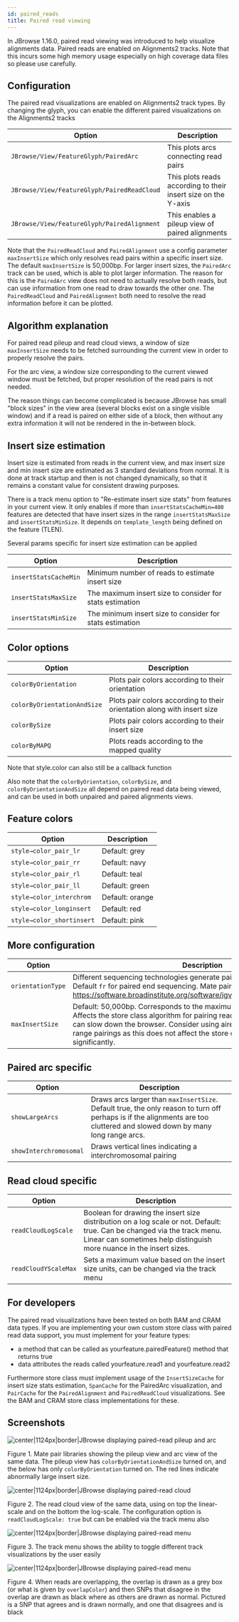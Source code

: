 ```yaml
---
id: paired_reads
title: Paired read viewing
---
```


In JBrowse 1.16.0, paired read viewing was introduced to help visualize
alignments data. Paired reads are enabled on Alignments2 tracks. Note that this
incurs some high memory usage especially on high coverage data files so please
use carefully.

## Configuration

The paired read visualizations are enabled on Alignments2 track types. By
changing the glyph, you can enable the different paired visualizations on the
Alignments2 tracks

| Option                                      | Description                                                   |
| ------------------------------------------- | ------------------------------------------------------------- |
| `JBrowse/View/FeatureGlyph/PairedArc`       | This plots arcs connecting read pairs                         |
| `JBrowse/View/FeatureGlyph/PairedReadCloud` | This plots reads according to their insert size on the Y-axis |
| `JBrowse/View/FeatureGlyph/PairedAlignment` | This enables a pileup view of paired alignments               |

Note that the `PairedReadCloud` and `PairedAlignment` use a config parameter
`maxInsertSize` which only resolves read pairs within a specific insert size.
The default `maxInsertSize` is 50,000bp. For larger insert sizes, the
`PairedArc` track can be used, which is able to plot larger information. The
reason for this is the `PairedArc` view does not need to actually resolve both
reads, but can use information from one read to draw towards the other one. The
`PairedReadCloud` and `PairedAlignment` both need to resolve the read
information before it can be plotted.

## Algorithm explanation

For paired read pileup and read cloud views, a window of size `maxInsertSize`
needs to be fetched surrounding the current view in order to properly resolve
the pairs.

For the arc view, a window size corresponding to the current viewed window must
be fetched, but proper resolution of the read pairs is not needed.

The reason things can become complicated is because JBrowse has small "block
sizes" in the view area (several blocks exist on a single visible window) and if
a read is paired on either side of a block, then without any extra information
it will not be rendered in the in-between block.

## Insert size estimation

Insert size is estimated from reads in the current view, and max insert size and
min insert size are estimated as 3 standard deviations from normal. It is done
at track startup and then is not changed dynamically, so that it remains a
constant value for consistent drawing purposes.

There is a track menu option to "Re-estimate insert size stats" from features in
your current view. It only enables if more than `insertStatsCacheMin=400`
features are detected that have insert sizes in the range `insertStatsMaxSize`
and `insertStatsMinSize`. It depends on `template_length` being defined on the
feature (TLEN).

Several params specific for insert size estimation can be applied

| Option                | Description                                              |
| --------------------- | -------------------------------------------------------- |
| `insertStatsCacheMin` | Minimum number of reads to estimate insert size          |
| `insertStatsMaxSize`  | The maximum insert size to consider for stats estimation |
| `insertStatsMinSize`  | The minimum insert size to consider for stats estimation |

## Color options

| Option                      | Description                                                             |
| --------------------------- | ----------------------------------------------------------------------- |
| `colorByOrientation`        | Plots pair colors according to their orientation                        |
| `colorByOrientationAndSize` | Plots pair colors according to their orientation along with insert size |
| `colorBySize`               | Plots pair colors according to their insert size                        |
| `colorByMAPQ`               | Plots reads according to the mapped quality                             |

Note that style.color can also still be a callback function

Also note that the `colorByOrientation`, `colorBySize`, and
`colorByOrientationAndSize` all depend on paired read data being viewed, and can
be used in both unpaired and paired alignments views.

## Feature colors

| Option                    | Description     |
| ------------------------- | --------------- |
| `style→color_pair_lr`     | Default: grey   |
| `style→color_pair_rr`     | Default: navy   |
| `style→color_pair_rl`     | Default: teal   |
| `style→color_pair_ll`     | Default: green  |
| `style→color_interchrom`  | Default: orange |
| `style→color_longinsert`  | Default: red    |
| `style→color_shortinsert` | Default: pink   |

## More configuration

| Option            | Description                                                                                                                                                                                                                                                                                                            |
| ----------------- | ---------------------------------------------------------------------------------------------------------------------------------------------------------------------------------------------------------------------------------------------------------------------------------------------------------------------- |
| `orientationType` | Different sequencing technologies generate pairs of different orientations. Default `fr` for paired end sequencing. Mate pair is `rf`. Solexa is `ff`. See https://software.broadinstitute.org/software/igv/interpreting_pair_orientations                                                                             |
| `maxInsertSize`   | Default: 50,000bp. Corresponds to the maximum range to fetch pairs across. Affects the store class algorithm for pairing reads together, and larger values can slow down the browser. Consider using airedArc tracks to view longer range pairings as this does not affect the store class algorithm as significantly. |

## Paired arc specific

| Option                 | Description                                                                                                                                                               |
| ---------------------- | ------------------------------------------------------------------------------------------------------------------------------------------------------------------------- |
| `showLargeArcs`        | Draws arcs larger than `maxInsertSize`. Default true, the only reason to turn off perhaps is if the alignments are too cluttered and slowed down by many long range arcs. |
| `showInterchromosomal` | Draws vertical lines indicating a interchromosomal pairing                                                                                                                |

## Read cloud specific

| Option               | Description                                                                                                                                                                                      |
| -------------------- | ------------------------------------------------------------------------------------------------------------------------------------------------------------------------------------------------ |
| `readCloudLogScale`  | Boolean for drawing the insert size distribution on a log scale or not. Default: true. Can be changed via the track menu. Linear can sometimes help distinguish more nuance in the insert sizes. |
| `readCloudYScaleMax` | Sets a maximum value based on the insert size units, can be changed via the track menu                                                                                                           |

## For developers

The paired read visualizations have been tested on both BAM and CRAM data types.
If you are implementing your own custom store class with paired read data
support, you must implement for your feature types:

- a method that can be called as yourfeature.pairedFeature() method that returns
  true
- data attributes the reads called yourfeature.read1 and yourfeature.read2

Furthermore store class must implement usage of the `InsertSizeCache` for insert
size stats estimation, `SpanCache` for the PairedArc visualization, and
`PairCache` for the `PairedAlignment` and `PairedReadCloud` visualizations. See
the BAM and CRAM store class implementations for these.

## Screenshots

![center|1124px|border|JBrowse displaying paired-read pileup and arc](assets/config/JBrowse_paired_reads.png)

Figure 1. Mate pair libraries showing the pileup view and arc view of the same
data. The pileup view has `colorByOrientationAndSize` turned on, and the below
has only `colorByOrientation` turned on. The red lines indicate abnormally large
insert size.

![center|1124px|border|JBrowse displaying paired-read cloud](assets/config/JBrowse_paired_read_cloud.png)

Figure 2. The read cloud view of the same data, using on top the linear-scale
and on the bottom the log-scale. The configuration option is
`readCloudLogScale: true` but can be enabled via the track menu also

![center|1124px|border|JBrowse displaying paired-read menu](assets/config/JBrowse_paired_read_menu.png)

Figure 3. The track menu shows the ability to toggle different track
visualizations by the user easily

![center|1124px|border|JBrowse displaying paired-read menu](assets/config/JBrowse_paired_read_overlap.png)

Figure 4. When reads are overlapping, the overlap is drawn as a grey box (or
what is given by `overlapColor`) and then SNPs that disagree in the overlap are
drawn as black where as others are drawn as normal. Pictured is a SNP that
agrees and is drawn normally, and one that disagrees and is black
